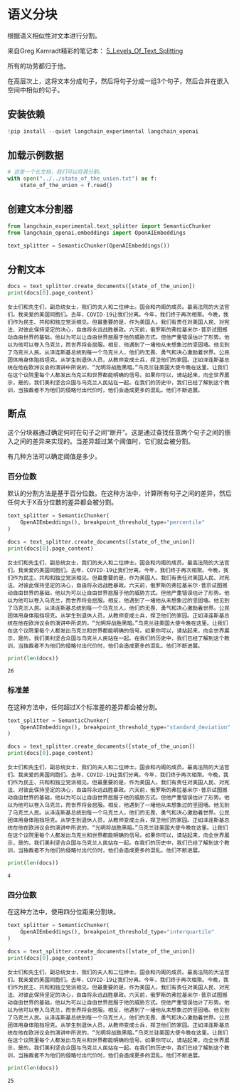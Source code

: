 # 语义分块

根据语义相似性对文本进行分割。

来自Greg Kamradt精彩的笔记本：
[5_Levels_Of_Text_Splitting](https://github.com/FullStackRetrieval-com/RetrievalTutorials/blob/main/tutorials/LevelsOfTextSplitting/5_Levels_Of_Text_Splitting.ipynb)

所有的功劳都归于他。

在高层次上，这将文本分成句子，然后将句子分成一组3个句子，然后合并在嵌入空间中相似的句子。

## 安装依赖


```python
!pip install --quiet langchain_experimental langchain_openai
```

## 加载示例数据


```python
# 这是一个长文档，我们可以将其分割。
with open("../../state_of_the_union.txt") as f:
    state_of_the_union = f.read()
```

## 创建文本分割器


```python
from langchain_experimental.text_splitter import SemanticChunker
from langchain_openai.embeddings import OpenAIEmbeddings
```


```python
text_splitter = SemanticChunker(OpenAIEmbeddings())
```

## 分割文本


```python
docs = text_splitter.create_documents([state_of_the_union])
print(docs[0].page_content)
```

    女士们和先生们，副总统女士，我们的夫人和二位绅士。国会和内阁的成员。最高法院的大法官们。我亲爱的美国同胞们。去年，COVID-19让我们分离。今年，我们终于再次相聚。今晚，我们作为民主、共和和独立党派相见。但最重要的是，作为美国人。我们有责任对美国人民、对宪法、对彼此保持坚定的决心，自由将永远战胜暴政。六天前，俄罗斯的弗拉基米尔·普京试图撼动自由世界的基础，他以为可以让自由世界屈服于他的威胁方式。但他严重错误估计了形势。他以为他可以卷入乌克兰，而世界将会屈服。相反，他遇到了一堵他从未想象过的坚固墙。他见到了乌克兰人民。从泽连斯基总统到每一个乌克兰人，他们的无畏、勇气和决心激励着世界。公民团体用身体阻挡坦克。从学生到退休人员，从教师变成士兵，捍卫他们的家园。正如泽连斯基总统在他在欧洲议会的演讲中所说的，“光明将战胜黑暗。”乌克兰驻美国大使今晚在这里。让我们在这个议院里每个人都发出乌克兰和世界都能明确的信号。如果你可以，请站起来，向全世界展示，是的，我们美利坚合众国与乌克兰人民站在一起。在我们的历史中，我们已经了解到这个教训，当独裁者不为他们的侵略付出代价时，他们会造成更多的混乱。他们不断进展。

## 断点

这个分块器通过确定何时在句子之间“断开”。这是通过查找任意两个句子之间的嵌入之间的差异来实现的。当差异超过某个阈值时，它们就会被分割。

有几种方法可以确定阈值是多少。

### 百分位数

默认的分割方法是基于百分位数。在这种方法中，计算所有句子之间的差异，然后任何大于X百分位数的差异都会被分割。


```python
text_splitter = SemanticChunker(
    OpenAIEmbeddings(), breakpoint_threshold_type="percentile"
)
```


```python
docs = text_splitter.create_documents([state_of_the_union])
print(docs[0].page_content)
```

    女士们和先生们，副总统女士，我们的夫人和二位绅士。国会和内阁的成员。最高法院的大法官们。我亲爱的美国同胞们。去年，COVID-19让我们分离。今年，我们终于再次相聚。今晚，我们作为民主、共和和独立党派相见。但最重要的是，作为美国人。我们有责任对美国人民、对宪法、对彼此保持坚定的决心，自由将永远战胜暴政。六天前，俄罗斯的弗拉基米尔·普京试图撼动自由世界的基础，他以为可以让自由世界屈服于他的威胁方式。但他严重错误估计了形势。他以为他可以卷入乌克兰，而世界将会屈服。相反，他遇到了一堵他从未想象过的坚固墙。他见到了乌克兰人民。从泽连斯基总统到每一个乌克兰人，他们的无畏、勇气和决心激励着世界。公民团体用身体阻挡坦克。从学生到退休人员，从教师变成士兵，捍卫他们的家园。正如泽连斯基总统在他在欧洲议会的演讲中所说的，“光明将战胜黑暗。”乌克兰驻美国大使今晚在这里。让我们在这个议院里每个人都发出乌克兰和世界都能明确的信号。如果你可以，请站起来，向全世界展示，是的，我们美利坚合众国与乌克兰人民站在一起。在我们的历史中，我们已经了解到这个教训，当独裁者不为他们的侵略付出代价时，他们会造成更多的混乱。他们不断进展。

```python
print(len(docs))
```

    26
    

### 标准差

在这种方法中，任何超过X个标准差的差异都会被分割。


```python
text_splitter = SemanticChunker(
    OpenAIEmbeddings(), breakpoint_threshold_type="standard_deviation"
)
```


```python
docs = text_splitter.create_documents([state_of_the_union])
print(docs[0].page_content)
```

    女士们和先生们，副总统女士，我们的夫人和二位绅士。国会和内阁的成员。最高法院的大法官们。我亲爱的美国同胞们。去年，COVID-19让我们分离。今年，我们终于再次相聚。今晚，我们作为民主、共和和独立党派相见。但最重要的是，作为美国人。我们有责任对美国人民、对宪法、对彼此保持坚定的决心，自由将永远战胜暴政。六天前，俄罗斯的弗拉基米尔·普京试图撼动自由世界的基础，他以为可以让自由世界屈服于他的威胁方式。但他严重错误估计了形势。他以为他可以卷入乌克兰，而世界将会屈服。相反，他遇到了一堵他从未想象过的坚固墙。他见到了乌克兰人民。从泽连斯基总统到每一个乌克兰人，他们的无畏、勇气和决心激励着世界。公民团体用身体阻挡坦克。从学生到退休人员，从教师变成士兵，捍卫他们的家园。正如泽连斯基总统在他在欧洲议会的演讲中所说的，“光明将战胜黑暗。”乌克兰驻美国大使今晚在这里。让我们在这个议院里每个人都发出乌克兰和世界都能明确的信号。如果你可以，请站起来，向全世界展示，是的，我们美利坚合众国与乌克兰人民站在一起。在我们的历史中，我们已经了解到这个教训，当独裁者不为他们的侵略付出代价时，他们会造成更多的混乱。他们不断进展。

```python
print(len(docs))
```

    4
    

### 四分位数

在这种方法中，使用四分位距来分割块。


```python
text_splitter = SemanticChunker(
    OpenAIEmbeddings(), breakpoint_threshold_type="interquartile"
)
```


```python
docs = text_splitter.create_documents([state_of_the_union])
print(docs[0].page_content)
```

    女士们和先生们，副总统女士，我们的夫人和二位绅士。国会和内阁的成员。最高法院的大法官们。我亲爱的美国同胞们。去年，COVID-19让我们分离。今年，我们终于再次相聚。今晚，我们作为民主、共和和独立党派相见。但最重要的是，作为美国人。我们有责任对美国人民、对宪法、对彼此保持坚定的决心，自由将永远战胜暴政。六天前，俄罗斯的弗拉基米尔·普京试图撼动自由世界的基础，他以为可以让自由世界屈服于他的威胁方式。但他严重错误估计了形势。他以为他可以卷入乌克兰，而世界将会屈服。相反，他遇到了一堵他从未想象过的坚固墙。他见到了乌克兰人民。从泽连斯基总统到每一个乌克兰人，他们的无畏、勇气和决心激励着世界。公民团体用身体阻挡坦克。从学生到退休人员，从教师变成士兵，捍卫他们的家园。正如泽连斯基总统在他在欧洲议会的演讲中所说的，“光明将战胜黑暗。”乌克兰驻美国大使今晚在这里。让我们在这个议院里每个人都发出乌克兰和世界都能明确的信号。如果你可以，请站起来，向全世界展示，是的，我们美利坚合众国与乌克兰人民站在一起。在我们的历史中，我们已经了解到这个教训，当独裁者不为他们的侵略付出代价时，他们会造成更多的混乱。他们不断进展。

```python
print(len(docs))
```

    25
